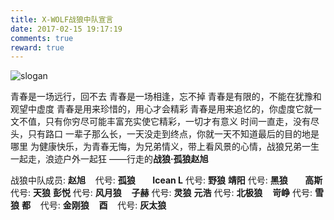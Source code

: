 ```yaml
---
title: X-WOLF战狼中队宣言
date: 2017-02-15 19:17:19
comments: true
reward: true
---
```

![slogan](http://x-wolf.win/images/slogan.jpg)

青春是一场远行，回不去
青春是一场相逢，忘不掉
青春是有限的，不能在犹豫和观望中虚度
青春是用来珍惜的，用心才会精彩
青春是用来追忆的，你虚度它就一文不值，只有你穷尽可能丰富充实使它精彩，一切才有意义
时间一直走，没有尽头，只有路口
一辈子那么长，一天没走到终点，你就一天不知道最后的目的地是哪里
为健康快乐，为青春无悔，为兄弟情义，带上看风景的心情，战狼兄弟一生一起走，浪迹户外一起狂
——行走的**战狼·孤狼赵旭**

<!-- more -->

战狼中队成员:
**赵旭**&nbsp;&nbsp;&nbsp; 代号: **孤狼**&nbsp;&nbsp;&nbsp;&nbsp;&nbsp;&nbsp; **Icean L** 代号: **野狼**
**靖阳** 代号: **黑狼**&nbsp;&nbsp;&nbsp;&nbsp;&nbsp;&nbsp; **高斯** 代号: **天狼**
**彭悦** 代号: **风月狼**&nbsp;&nbsp;&nbsp; **子赫** 代号: **灵狼**
**元浩** 代号: **北极狼**&nbsp;&nbsp;&nbsp; **岢峥** 代号: **雪狼**
**都**&nbsp;&nbsp;&nbsp; 代号: **金刚狼**&nbsp;&nbsp;&nbsp; **酉**&nbsp;&nbsp;&nbsp; 代号: **灰太狼**

